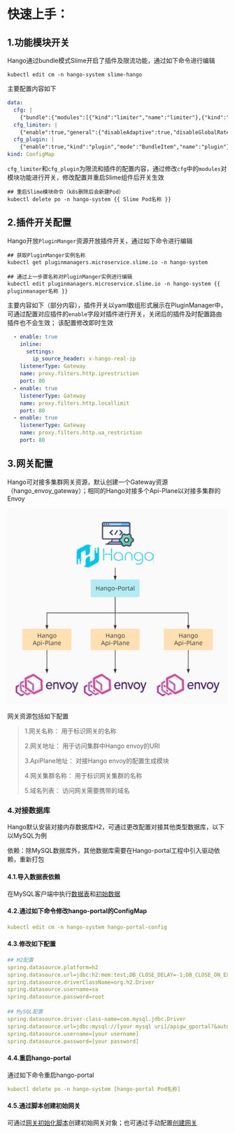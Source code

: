 # 快速上手：

## 1.功能模块开关

Hango通过bundle模式Slime开启了插件及限流功能，通过如下命令进行编辑

```shell
kubectl edit cm -n hango-system slime-hango
```

主要配置内容如下

```yaml
data:
  cfg: |
    {"bundle":{"modules":[{"kind":"limiter","name":"limiter"},{"kind":"plugin","name":"plugin"}]},"enable":true,"global":{"configSources":[{"address":"ss://"}],"log":{"logLevel":"info"}},"name":"bundle"}
  cfg_limiter: |
    {"enable":true,"general":{"disableAdaptive":true,"disableGlobalRateLimit":true,"disableInsertGlobalRateLimit":true},"kind":"limiter","mode":"BundleItem","name":"limiter"}
  cfg_plugin: |
    {"enable":true,"kind":"plugin","mode":"BundleItem","name":"plugin"}
kind: ConfigMap
```

`cfg_limiter`和`cfg_plugin`为限流和插件的配置内容，通过修改`cfg`中的`modules`对模块功能进行开关，修改配置并重启Slime组件后开关生效

```shell
## 重启Slime模块命令（k8s删除后会新建Pod）
kubectl delete po -n hango-system {{ Slime Pod名称 }}
```

## 2.插件开关配置

Hango开放`PluginManger`资源开放插件开关，通过如下命令进行编辑

```shell
## 获取PluginManger实例名称
kubectl get pluginmanagers.microservice.slime.io -n hango-system

## 通过上一步骤名称对PluginManger实例进行编辑
kubectl edit pluginmanagers.microservice.slime.io -n hango-system {{ pluginmanager名称 }}
```

主要内容如下（部分内容），插件开关以yaml数组形式展示在PluginManager中，可通过配置对应插件的`enable`字段对插件进行开关，关闭后的插件及时配置路由插件也不会生效； 该配置修改即时生效

```yaml
  - enable: true
    inline:
      settings:
        ip_source_header: x-hango-real-ip
    listenerType: Gateway
    name: proxy.filters.http.iprestriction
    port: 80
  - enable: true
    listenerType: Gateway
    name: proxy.filters.http.locallimit
    port: 80
  - enable: true
    listenerType: Gateway
    name: proxy.filters.http.ua_restriction
    port: 80
```

## 3.网关配置

Hango可对接多集群网关资源，默认创建一个Gateway资源（hango_envoy_gateway）；相同的Hango对接多个Api-Plane以对接多集群的Envoy

![网关对接架构](../imgs/config_网关对接.jpg)

网关资源包括如下配置

> 1.网关名称： 用于标识网关的名称
>
>2.网关地址： 用于访问集群中Hango envoy的URI
>
>3.ApiPlane地址： 对接Hango envoy的配置生成模块
>
>4.网关集群名称： 用于标识网关集群的名称
>
>5.域名列表： 访问网关需要携带的域名

### 4.对接数据库

Hango默认安装对接内存数据库H2，可通过更改配置对接其他类型数据库，以下以MySQL为例

依赖：除MySQL数据库外，其他数据库需要在Hango-portal工程中引入驱动依赖，重新打包

#### 4.1.导入数据表依赖

在MySQL客户端中执行[数据表](https://github.com/hango-io/portal/blob/main/gateway-portal/src/main/resources/schema.sql)和[初始数据](https://github.com/hango-io/portal/blob/main/gateway-portal/src/main/resources/data.sql)

#### 4.2.通过如下命令修改hango-portal的ConfigMap

```yaml
kubectl edit cm -n hango-system hango-portal-config
```

#### 4.3.修改如下配置
```yaml
## H2配置
spring.datasource.platform=h2
spring.datasource.url=jdbc:h2:mem:test;DB_CLOSE_DELAY=-1;DB_CLOSE_ON_EXIT=false;MODE=MYSQL;TRACE_LEVEL_FIle=4;TRACE_LEVEL_SYSTEM_OUT=3
spring.datasource.driverClassName=org.h2.Driver
spring.datasource.username=sa
spring.datasource.password=root

## MySQL配置
spring.datasource.driver-class-name=com.mysql.jdbc.Driver
spring.datasource.url=jdbc:mysql://[your mysql uri]/apigw_gportal?&autoReconnect=true&connectTimeout=5000&socketTimeout=50000&generateSimpleParameterMetadata=true
spring.datasource.username=[your username]
spring.datasource.password=[your password]
```

#### 4.4.重启hango-portal

通过如下命令重启hango-portal
```yaml
kubectl delete po -n hango-system [hango-portal Pod名称]
```

#### 4.5.通过脚本创建初始网关

可通过[网关初始化脚本](https://github.com/hango-io/hango-gateway/blob/master/install/init-hango/init.sh)创建初始网关对象；也可通过手动配置[创建网关](#3.网关配置)
